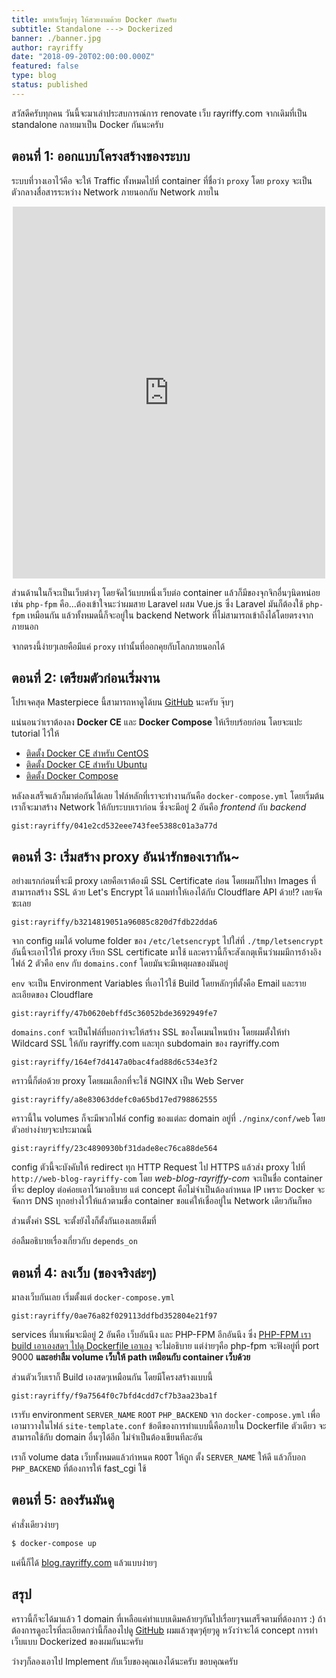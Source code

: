 ```yaml
---
title: มาทำเว็บยุ่งๆ ให้สวยงามด้วย Docker กันครับ
subtitle: Standalone ---> Dockerized
banner: ./banner.jpg
author: rayriffy
date: "2018-09-20T02:00:00.000Z"
featured: false
type: blog
status: published
---
```


สวัสดีครับทุกคน วันนี้จะมาเล่าประสบการณ์การ renovate เว็บ rayriffy.com จากเดิมที่เป็น standalone กลายมาเป็น Docker กันนะครับ

## ตอนที่ 1: ออกแบบโครงสร้างของระบบ

ระบบที่วางเอาไว้คือ จะให้ Traffic ทั้งหมดไปที่ container ที่ชื่อว่า `proxy` โดย `proxy` จะเป็นตัวกลางสื่อสารระหว่าง Network ภายนอกกับ Network ภายใน

<center><iframe src="https://www.facebook.com/plugins/post.php?href=https%3A%2F%2Fwww.facebook.com%2Frayriffy%2Fposts%2F942521585935258&width=500" width="500" height="595" style="border:none;overflow:hidden" scrolling="no" frameborder="0" allowTransparency="true" allow="encrypted-media"></iframe></center>

ส่วนด้านในก็จะเป็นเว็บต่างๆ โดยจัดไว้แบบหนึ่งเว็บต่อ container แล้วก็มีของจุกจิกอื่นๆนิดหน่อยเช่น `php-fpm` คือ...ต้องเข้าใจนะว่าผมสาย Laravel ผสม Vue.js ซึ่ง Laravel มันก็ต้องใช้ `php-fpm` เหมือนกัน แล้วทั้งหมดนี้ก็จะอยู่ใน backend Network ที่ไม่สามารถเข้าถึงได้โดยตรงจากภายนอก

จากตรงนี้ง่ายๆเลยคือมีแค่ `proxy` เท่านั้นที่ออกคุยกับโลกภายนอกได้

## ตอนที่ 2: เตรียมตัวก่อนเริ่มงาน

โปรเจคสุด Masterpiece นี้สามารถหาดูได้บน [GitHub](https://github.com/rayriffy/rayriffy-com) นะครับ จุ๊บๆ

แน่นอนว่าเราต้องลง **Docker CE** และ **Docker Compose** ให้เรียบร้อยก่อน โดยจะแปะ tutorial ไว้ให้

  - [ติดตั้ง Docker CE สำหรับ CentOS](https://docs.docker.com/install/linux/docker-ce/centos)
  - [ติดตั้ง Docker CE สำหรับ Ubuntu](https://docs.docker.com/install/linux/docker-ce/ubuntu)
  - [ติดตั้ง Docker Compose](https://docs.docker.com/compose/install)

หลังลงเสร็จแล้วก็มาต่อกันได้เลย ไฟล์หลักที่เราจะทำงานกันคือ `docker-compose.yml` โดยเริ่มต้นเราก็จะมาสร้าง Network ให้กับระบบเราก่อน ซึ่งจะมีอยู่ 2 อันคือ *frontend* กับ *backend*

`gist:rayriffy/041e2cd532eee743fee5388c01a3a77d`

## ตอนที่ 3: เริ่มสร้าง proxy อันน่ารักของเรากัน~

อย่างแรกก่อนที่จะมี proxy เลยคือเราต้องมี SSL Certificate ก่อน โดยผมก็ไปหา Images ที่สามารถสร้าง SSL ด้วย Let's Encrypt ได้ แถมทำให้เองได้กับ Cloudflare API ด้วย!? เลยจัดซะเลย

`gist:rayriffy/b3214819051a96085c820d7fdb22dda6`

จาก config ผมได้ volume folder ของ `/etc/letsencrypt` ไปใส่ที่ `./tmp/letsencrypt` อันนี้จะเอาไว้ให้ proxy เรียก SSL certificate มาใช้ และคราวนี้ก็จะสังเกตุเห็นว่าผมมีการอ้างอิงไฟล์ 2 ตัวคือ `env` กับ `domains.conf` โดยมันจะมีเหตุผลของมันอยู่

`env` จะเป็น Environment Variables ที่เอาไว้ใช้ Build โดยหลักๆที่ตั้งคือ Email และรายละเอียดของ Cloudflare

`gist:rayriffy/47b0620ebffd5c36052bde3692949fe7`

`domains.conf` จะเป็นไฟล์ที่บอกว่าจะให้สร้าง SSL ของโดเมนไหนบ้าง โดยผมตั้งให้ทำ Wildcard SSL ให้กับ rayriffy.com และทุก subdomain ของ rayriffy.com

`gist:rayriffy/164ef7d4147a0bac4fad88d6c534e3f2`

คราวนี้ก็ต่อด้วย proxy โดยผมเลือกที่จะใช้ NGINX เป็น Web Server

`gist:rayriffy/a8e83063ddefc0a65bd17ed798862555`

คราวนี้ใน volumes ก็จะมีพวกไฟล์ config ของแต่ละ domain อยู่ที่ `./nginx/conf/web` โดยตัวอย่างง่ายๆจะประมาณนี้

`gist:rayriffy/23c4890930bf31dade8ec76ca88de564`

config ตัวนี้จะบังคับให้ redirect ทุก HTTP Request ไป HTTPS แล้วส่ง proxy ไปที่ `http://web-blog-rayriffy-com` โดย *web-blog-rayriffy-com* จะเป็นชื่อ container ที่จะ deploy ต่อค่อยเอาไว้มาอธิบาย แต่ concept คือไม่จำเป็นต้องกำหนด IP เพราะ Docker จะจัดการ DNS ทุกอย่างไว้ให้แล้วตามชื่อ container ขอแค่ให้เชื่ออยู่ใน Network เดียวกันก็พอ

ส่วนตั้งค่า SSL จะตั้งยังไงก็ตั้งกันเองเลยเต็มที่

อ่อลืมอธิบายเรื่องเกี่ยวกับ `depends_on`

## ตอนที่ 4: ลงเว็บ (ของจริงล่ะๆ)

มาลงเว็บกันเลย เริ่มตั้งแต่ `docker-compose.yml`

`gist:rayriffy/0ae76a82f029113ddfbd352804e21f97`

services ที่มาเพิ่มจะมีอยู่ 2 อันคือ เว็บอันนึง และ PHP-FPM อีกอันนึง ซึ่ง [PHP-FPM เรา build เอาเองสดๆ ไปดู Dockerfile เอาเอง](https://github.com/rayriffy/rayriffy-com/tree/master/php-fpm/build/72) จะไม่อธิบาย แต่ง่ายๆคือ php-fpm จะฟังอยู่ที่ port 9000 **และอย่าลืม volume เว็บให้ path เหมือนกับ container เว็บด้วย**

ส่วนตัวเว็บเราก็ Build เองสดๆเหมือนกัน โดยมีโครงสร้างแบบนี้

`gist:rayriffy/f9a7564f0c7bfd4cdd7cf7b3aa23ba1f`

เรารับ environment `SERVER_NAME` `ROOT` `PHP_BACKEND` จาก `docker-compose.yml` เพื่อเอามาวางในไฟล์ `site-template.conf` ข้อดีของการทำแบบนี้คือภายใน Dockerfile ตัวเดียว จะสามารถใช้กับ domain อื่นๆได้อีก ไม่จำเป็นต้องเขียนทีละอัน

เราก็ volume data เว็บทั้งหมดแล้วกำหนด `ROOT` ให้ถูก ตั้ง `SERVER_NAME` ให้ดี แล้วก็บอก `PHP_BACKEND` ที่ต้องการให้ fast_cgi ใช้

## ตอนที่ 5: ลองรันมันดู

คำสั่งเดียวง่ายๆ

```markdown
$ docker-compose up
```

แค่นี้ก็ได้ [blog.rayriffy.com](https://blog.rayriffy.com) แล้วแบบง่ายๆ 

## สรุป

คราวนี้ก็จะได้มาแล้ว 1 domain ที่เหลือแค่ทำแบบเดิมคล้ายๆกันไปเรื่อยๆจนเสร็จตามที่ต้องการ :) ถ้าต้องการดูอะไรที่ละเอียดกว่านี้ก็ลองไปดู [GitHub](https://github.com/rayriffy/rayriffy-com) ผมแล้วขุดๆคุ้ยๆดู หวังว่าจะได้ concept การทำเว็บแบบ Dockerized ของผมกันนะครับ

ว่างๆก็ลองเอาไป Implement กับเว็บของคุณเองได้นะครับ ขอบคุณครับ